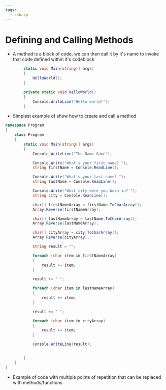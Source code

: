 ```yaml
---
tags:
  - csharp
---
```

# Defining and Calling Methods
* A method is a block of code, we can then call it by it's name to invoke that code defined within it's codeblock

```c#
        static void Main(string[] args)
        {
            HelloWorld();
        }

        private static void HelloWorld()
        {
            Console.WriteLine("Hello world!");
        }
```
* Simplest example of show how to create and call a method

```c#
namespace Program
{
    class Program
    {
        static void Main(string[] args)
        {
            Console.WriteLine("The Name Game");

            Console.Write("What's your first name? ");
            string firstName = Console.ReadLine();

            Console.Write("What's your last name? ");
            string lastName = Console.ReadLine();

            Console.Write("What city were you born in? ");
            string city = Console.ReadLine();

            char[] firstNameArray = firstName.ToCharArray();
            Array.Reverse(firstNameArray);

            char[] lastNameArray = lastName.ToCharArray();
            Array.Reverse(lastNameArray);

            char[] cityArray = city.ToCharArray();
            Array.Reverse(cityArray);

            string result = "";

            foreach (char item in firstNameArray)
            {
                result += item;
            }

            result += " ";

            foreach (char item in lastNameArray)
            {
                result += item;
            }

            result += " ";

            foreach (char item in cityArray)
            {
                result += item;
            }

            Console.WriteLine(result);


        }
    }
}
```
* Example of code with multiple points of repetition that can be replaced with methods/functions






